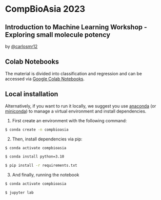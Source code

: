 # CompBioAsia 2023
## Introduction to Machine Learning Workshop - Exploring small molecule potency

by [@carlosmr12](https://twitter.com/carlosmr12)

## Colab Notebooks

The material is divided into classification and regression and can be accessed via [Google Colab Notebooks](https://colab.research.google.com/github/carlosmr12/compbioasia2023/blob/master/intro2ml.ipynb).

## Local installation

Alternatively, if you want to run it locally, we suggest you use [anaconda](https://docs.anaconda.com/free/anaconda/install/) (or [miniconda](https://docs.conda.io/en/latest/miniconda.html)) to manage a virtual environment and install dependencies.

1. First create an environment with the following command:

```bash
$ conda create -n compbioasia
```

2. Then, install dependencies via pip:


```bash
$ conda activate compbioasia

$ conda install python=3.10

$ pip install -r requirements.txt
```

3. And finally, running the notebook

```bash
$ conda activate compbioasia

$ jupyter lab
```
